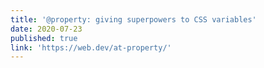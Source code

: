 ```yaml
---
title: '@property: giving superpowers to CSS variables'
date: 2020-07-23
published: true
link: 'https://web.dev/at-property/'
---
```


